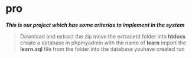 # pro	
***This is our project which has some criterias to implement in the system***
>Download and extract the zip
>move the extracetd folder into **htdocs**
>create a database in phpmyadmin with the name of **learn**
>import the **learn.sql** file from the folder into the database youhave created
>run